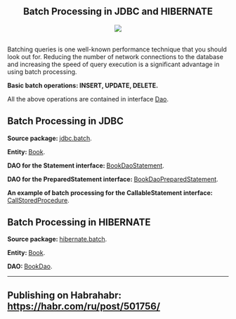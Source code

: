 <h2 align="center">Batch Processing in JDBC and HIBERNATE</h1>
<div align="center"><img src="https://hsto.org/webt/_h/n1/vh/_hn1vh2ptj_ez4tikrg7r_prib8.png"></div>
</br>
<p>Batching queries is one well-known performance technique that you should look out for. Reducing the number of network connections to the database and increasing the speed of query execution is a significant advantage in using batch processing.</p>
<p><b>Basic batch operations: INSERT, UPDATE, DELETE.</b></p>
<p>All the above operations are contained in interface <a href="https://github.com/yurievivan/BatchProcessing/blob/master/src/main/java/dao/batch/Dao.java">Dao</a>.</p>
<h2>Batch Processing in JDBC</h2>
<p><b>Source package: </b><a href="https://github.com/yurievivan/BatchProcessing/tree/master/src/main/java/jdbc/batch">jdbc.batch</a>.</p>
<p><b>Entity: </b><a href="https://github.com/yurievivan/BatchProcessing/blob/master/src/main/java/jdbc/batch/Book.java">Book</a>.</p>
<p><b>DAO for the Statement interface: </b><a href="https://github.com/yurievivan/BatchProcessing/blob/master/src/main/java/jdbc/batch/BookDaoStatement.java">BookDaoStatement</a>.</p>
<p><b>DAO for the PreparedStatement interface: </b><a href="https://github.com/yurievivan/BatchProcessing/blob/master/src/main/java/jdbc/batch/BookDaoPreparedStatement.java">BookDaoPreparedStatement</a>.</p>
<p><b>An example of batch processing for the CallableStatement interface: </b><a href="https://github.com/yurievivan/BatchProcessing/blob/master/src/main/java/jdbc/batch/CallStoredProcedure.java">CallStoredProcedure</a>.</p>
<h2>Batch Processing in HIBERNATE</h2>
<p><b>Source package: </b><a href="https://github.com/yurievivan/BatchProcessing/tree/master/src/main/java/hibernate/batch">hibernate.batch</a>.</p>
<p><b>Entity: </b><a href="https://github.com/yurievivan/BatchProcessing/blob/master/src/main/java/hibernate/batch/Book.java">Book</a>.</p>
<p><b>DAO: </b><a href="https://github.com/yurievivan/BatchProcessing/blob/master/src/main/java/hibernate/batch/BookDao.java">BookDao</a>.</p>
<hr>
<h2 align="left">Publishing on Habrahabr: <a href="https://habr.com/ru/post/501756/">https://habr.com/ru/post/501756/</a></h1>
